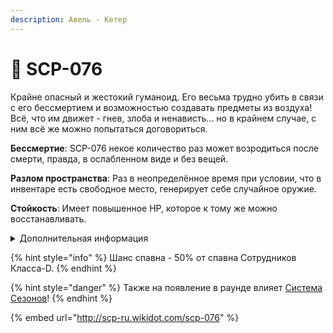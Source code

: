 ```yaml
---
description: Авель - Кетер
---
```


# 🧛 SCP-076

Крайне опасный и жестокий гуманоид. Его весьма трудно убить в связи с его бессмертием и возможностью создавать предметы из воздуха! Всё, что им движет - гнев, злоба и ненависть... но в крайнем случае, с ним всё же можно попытаться договориться.

**Бессмертие**: SCP-076 некое количество раз может возродиться после смерти, правда, в ослабленном виде и без вещей.

**Разлом пространства**: Раз в неопределённое время при условии, что в инвентаре есть свободное место, генерирует себе случайное оружие.

**Стойкость**: Имеет повышенное HP, которое к тому же можно восстанавливать.

<details>

<summary>Дополнительная информация</summary>

* **Класс**: Сотрудник Класса-D
* **Оружие**: Любое
* **Уровень доступа**: Отсутствует
* **Броня**: Отсутствует
* **Особое снаряжение**: Отсутствует

</details>

{% hint style="info" %}
Шанс спавна - 50% от спавна Сотрудников Класса-D.
{% endhint %}

{% hint style="danger" %}
Также на появление в раунде влияет [Система Сезонов](../../server-systems/seasons-system.md)!
{% endhint %}

{% embed url="http://scp-ru.wikidot.com/scp-076" %}
